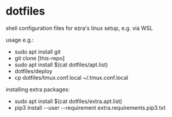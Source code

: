# dotfiles
shell configuration files for ezra's linux setup, e.g. via WSL

usage e.g.:
* sudo apt install git
* git clone [this-repo]
* sudo apt install $(cat dotfiles/apt.list)
* dotfiles/deploy
* cp dotfiles/tmux.conf.local ~/.tmux.conf.local

installing extra packages:
* sudo apt install $(cat dotfiles/extra.apt.list)
* pip3 install --user --requirement extra.requirements.pip3.txt
